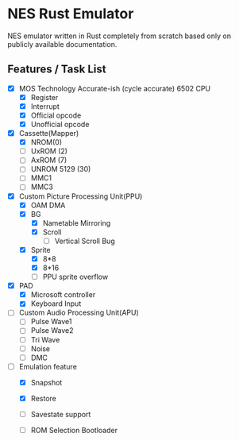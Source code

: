 # NES Rust Emulator
NES emulator written in Rust completely from scratch based only on publicly available documentation.

## Features / Task List
- [x] MOS Technology Accurate-ish (cycle accurate) 6502 CPU
  - [x] Register
  - [x] Interrupt
  - [x] Official opcode
  - [x] Unofficial opcode
- [x] Cassette(Mapper)
  - [x] NROM(0) 
  - [ ] UxROM (2) 
  - [ ] AxROM (7)
  - [ ] UNROM 5129 (30)
  - [ ] MMC1
  - [ ] MMC3
- [x] Custom Picture Processing Unit(PPU)
  - [x] OAM DMA
  - [x] BG
    - [x] Nametable Mirroring
    - [x] Scroll
      - [ ] Vertical Scroll Bug
  - [x] Sprite
    - [x] 8*8
    - [x] 8*16
    - [ ] PPU sprite overflow
- [x] PAD
  - [x] Microsoft controller
  - [x] Keyboard Input
- [ ] Custom Audio Processing Unit(APU)
  - [ ] Pulse Wave1
  - [ ] Pulse Wave2
  - [ ] Tri Wave
  - [ ] Noise
  - [ ] DMC
- [ ] Emulation feature
    - [x] Snapshot
    - [x] Restore
    - [ ] Savestate support
    - [ ] ROM Selection Bootloader
    

